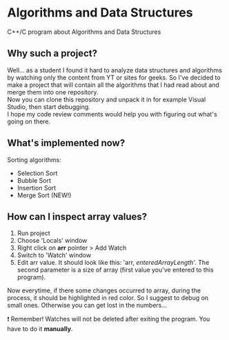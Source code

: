 # Algorithms and Data Structures
C++/C program about Algorithms and Data Structures

## Why such a project?
Well... as a student I found it hard to analyze data structures and algorithms by watching only the content from YT or sites for geeks.
So I've decided to make a project that will contain all the algorithms that I had read about and merge them into one repository.<br/>
Now you can clone this repository and unpack it in for example Visual Studio, then start debugging.<br/>
I hope my code review comments would help you with figuring out what's going on there.

## What's implemented now?
Sorting algorithms:
- Selection Sort
- Bubble Sort
- Insertion Sort
- Merge Sort (NEW!)

## How can I inspect array values?
1. Run project
2. Choose 'Locals' window
3. Right click on **arr** pointer > Add Watch
4. Switch to 'Watch' window
5. Edit arr value. It should look like this: 'arr, *enteredArrayLength*'. The second parameter is a size of array (first value you've entered to this program).

Now everytime, if there some changes occurred to array, during the process, it should be highlighted in red color. So I suggest to debug on small ones. Otherwise you can get lost in the numbers...

:heavy_exclamation_mark: Remember! Watches will not be deleted after exiting the program. You have to do it **manually**.
